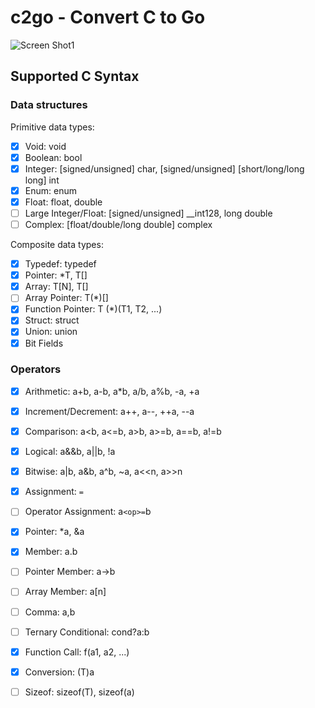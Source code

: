 # c2go - Convert C to Go

![Screen Shot1](https://user-images.githubusercontent.com/396972/160951673-30ec62ae-2981-4cdf-a1ab-bc7fcb6f7475.png)

## Supported C Syntax

### Data structures

Primitive data types:

- [x] Void: void
- [x] Boolean: bool
- [x] Integer: [signed/unsigned] char, [signed/unsigned] [short/long/long long] int
- [x] Enum: enum
- [x] Float: float, double
- [ ] Large Integer/Float: [signed/unsigned] __int128, long double
- [ ] Complex: [float/double/long double] complex

Composite data types:

- [x] Typedef: typedef
- [x] Pointer: *T, T[]
- [x] Array: T[N], T[]
- [ ] Array Pointer: T(*)[]
- [x] Function Pointer: T (*)(T1, T2, ...)
- [x] Struct: struct
- [x] Union: union
- [x] Bit Fields

### Operators

- [x] Arithmetic: a+b, a-b, a*b, a/b, a%b, -a, +a
- [x] Increment/Decrement: a++, a--, ++a, --a
- [x] Comparison: a<b, a<=b, a>b, a>=b, a==b, a!=b
- [x] Logical: a&&b, a||b, !a
- [x] Bitwise: a|b, a&b, a^b, ~a, a<<n, a>>n
- [x] Assignment: `=`
- [ ] Operator Assignment: a`<op>=`b
- [x] Pointer: *a, &a
- [x] Member: a.b
- [ ] Pointer Member: a->b
- [ ] Array Member: a[n]
- [ ] Comma: a,b
- [ ] Ternary Conditional: cond?a:b
- [x] Function Call: f(a1, a2, ...)
- [x] Conversion: (T)a
- [ ] Sizeof: sizeof(T), sizeof(a)

